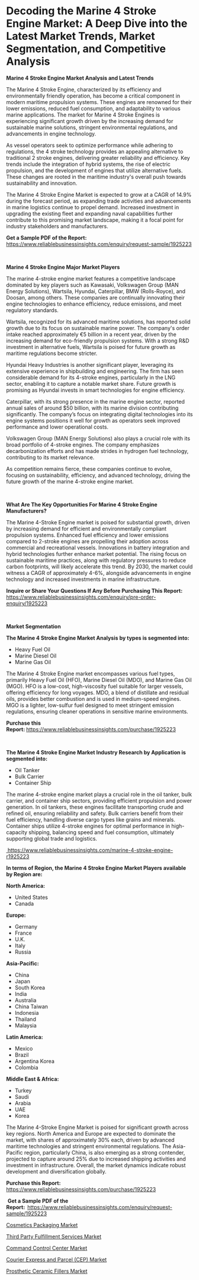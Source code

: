<p><h1>Decoding the Marine 4 Stroke Engine Market: A Deep Dive into the Latest Market Trends, Market Segmentation, and Competitive Analysis</h1></p><p><strong>Marine 4 Stroke Engine Market Analysis and Latest Trends</strong></p>
<p><p>The Marine 4 Stroke Engine, characterized by its efficiency and environmentally friendly operation, has become a critical component in modern maritime propulsion systems. These engines are renowned for their lower emissions, reduced fuel consumption, and adaptability to various marine applications. The market for Marine 4 Stroke Engines is experiencing significant growth driven by the increasing demand for sustainable marine solutions, stringent environmental regulations, and advancements in engine technology. </p><p>As vessel operators seek to optimize performance while adhering to regulations, the 4 stroke technology provides an appealing alternative to traditional 2 stroke engines, delivering greater reliability and efficiency. Key trends include the integration of hybrid systems, the rise of electric propulsion, and the development of engines that utilize alternative fuels. These changes are rooted in the maritime industry's overall push towards sustainability and innovation.</p><p>The Marine 4 Stroke Engine Market is expected to grow at a CAGR of 14.9% during the forecast period, as expanding trade activities and advancements in marine logistics continue to propel demand. Increased investment in upgrading the existing fleet and expanding naval capabilities further contribute to this promising market landscape, making it a focal point for industry stakeholders and manufacturers.</p></p>
<p><strong>Get a Sample PDF of the Report:&nbsp;</strong> <a href="https://www.reliablebusinessinsights.com/enquiry/request-sample/1925223?utm_campaign=1741&utm_medium=2&utm_source=Github&utm_content=ia&utm_term=24102024&utm_id=marine-4-stroke-engine">https://www.reliablebusinessinsights.com/enquiry/request-sample/1925223</a></p>
<p>&nbsp;</p>
<p><strong>Marine 4 Stroke Engine Major Market Players</strong></p>
<p><p>The marine 4-stroke engine market features a competitive landscape dominated by key players such as Kawasaki, Volkswagen Group (MAN Energy Solutions), Wartsila, Hyundai, Caterpillar, BMW (Rolls-Royce), and Doosan, among others. These companies are continually innovating their engine technologies to enhance efficiency, reduce emissions, and meet regulatory standards. </p><p>Wartsila, recognized for its advanced maritime solutions, has reported solid growth due to its focus on sustainable marine power. The company's order intake reached approximately €5 billion in a recent year, driven by the increasing demand for eco-friendly propulsion systems. With a strong R&D investment in alternative fuels, Wartsila is poised for future growth as maritime regulations become stricter.</p><p>Hyundai Heavy Industries is another significant player, leveraging its extensive experience in shipbuilding and engineering. The firm has seen considerable demand for its 4-stroke engines, particularly in the LNG sector, enabling it to capture a notable market share. Future growth is promising as Hyundai invests in smart technologies for engine efficiency.</p><p>Caterpillar, with its strong presence in the marine engine sector, reported annual sales of around $50 billion, with its marine division contributing significantly. The company’s focus on integrating digital technologies into its engine systems positions it well for growth as operators seek improved performance and lower operational costs.</p><p>Volkswagen Group (MAN Energy Solutions) also plays a crucial role with its broad portfolio of 4-stroke engines. The company emphasizes decarbonization efforts and has made strides in hydrogen fuel technology, contributing to its market relevance.</p><p>As competition remains fierce, these companies continue to evolve, focusing on sustainability, efficiency, and advanced technology, driving the future growth of the marine 4-stroke engine market.</p></p>
<p>&nbsp;</p>
<p><strong>What Are The Key Opportunities For Marine 4 Stroke Engine Manufacturers?</strong></p>
<p><p>The Marine 4-Stroke Engine market is poised for substantial growth, driven by increasing demand for efficient and environmentally compliant propulsion systems. Enhanced fuel efficiency and lower emissions compared to 2-stroke engines are propelling their adoption across commercial and recreational vessels. Innovations in battery integration and hybrid technologies further enhance market potential. The rising focus on sustainable maritime practices, along with regulatory pressures to reduce carbon footprints, will likely accelerate this trend. By 2030, the market could witness a CAGR of approximately 4-6%, alongside advancements in engine technology and increased investments in marine infrastructure.</p></p>
<p><strong>Inquire or Share Your Questions If Any Before Purchasing This Report:</strong> <a href="https://www.reliablebusinessinsights.com/enquiry/pre-order-enquiry/1925223?utm_campaign=1741&utm_medium=2&utm_source=Github&utm_content=ia&utm_term=24102024&utm_id=marine-4-stroke-engine">https://www.reliablebusinessinsights.com/enquiry/pre-order-enquiry/1925223</a></p>
<p>&nbsp;</p>
<p><strong>Market Segmentation</strong></p>
<p><strong>The Marine 4 Stroke Engine Market Analysis by types is segmented into:</strong></p>
<p><ul><li>Heavy Fuel Oil</li><li>Marine Diesel Oil</li><li>Marine Gas Oil</li></ul></p>
<p><p>The Marine 4 Stroke Engine market encompasses various fuel types, primarily Heavy Fuel Oil (HFO), Marine Diesel Oil (MDO), and Marine Gas Oil (MGO). HFO is a low-cost, high-viscosity fuel suitable for larger vessels, offering efficiency for long voyages. MDO, a blend of distillate and residual oils, provides better combustion and is used in medium-speed engines. MGO is a lighter, low-sulfur fuel designed to meet stringent emission regulations, ensuring cleaner operations in sensitive marine environments.</p></p>
<p><strong>Purchase this Report:&nbsp;</strong><a href="https://www.reliablebusinessinsights.com/purchase/1925223?utm_campaign=1741&utm_medium=2&utm_source=Github&utm_content=ia&utm_term=24102024&utm_id=marine-4-stroke-engine">https://www.reliablebusinessinsights.com/purchase/1925223</a></p>
<p>&nbsp;</p>
<p><strong>The Marine 4 Stroke Engine Market Industry Research by Application is segmented into:</strong></p>
<p><ul><li>Oil Tanker</li><li>Bulk Carrier</li><li>Container Ship</li></ul></p>
<p><p>The marine 4-stroke engine market plays a crucial role in the oil tanker, bulk carrier, and container ship sectors, providing efficient propulsion and power generation. In oil tankers, these engines facilitate transporting crude and refined oil, ensuring reliability and safety. Bulk carriers benefit from their fuel efficiency, handling diverse cargo types like grains and minerals. Container ships utilize 4-stroke engines for optimal performance in high-capacity shipping, balancing speed and fuel consumption, ultimately supporting global trade and logistics.</p></p>
<p><a href="https://www.reliablebusinessinsights.com/marine-4-stroke-engine-r1925223?utm_campaign=1741&utm_medium=2&utm_source=Github&utm_content=ia&utm_term=24102024&utm_id=marine-4-stroke-engine">&nbsp;https://www.reliablebusinessinsights.com/marine-4-stroke-engine-r1925223</a></p>
<p><strong>In terms of Region, the Marine 4 Stroke Engine Market Players available by Region are:</strong></p>
<p>
    <p> <strong> North America: </strong>
        <ul>
            <li>United States</li>
            <li>Canada</li>
        </ul>
        </p> 
    <p> <strong> Europe: </strong>
        <ul>
            <li>Germany</li>
            <li>France</li>
            <li>U.K.</li>
            <li>Italy</li>
            <li>Russia</li>
        </ul>
        </p> 
    <p> <strong> Asia-Pacific: </strong>
        <ul>
            <li>China</li>
            <li>Japan</li>
            <li>South Korea</li>
            <li>India</li>
            <li>Australia</li>
            <li>China Taiwan</li>
            <li>Indonesia</li>
            <li>Thailand</li>
            <li>Malaysia</li>
        </ul>
        </p> 
    <p> <strong> Latin America: </strong>
        <ul>
            <li>Mexico</li>
            <li>Brazil</li>
            <li>Argentina Korea</li>
            <li>Colombia</li>
        </ul>
        </p> 
    <p> <strong> Middle East & Africa: </strong>
        <ul>
            <li>Turkey</li>
            <li>Saudi</li>
            <li>Arabia</li>
            <li>UAE</li>
            <li>Korea</li>
        </ul>
    </p>
    </p>
<p><p>The Marine 4-Stroke Engine Market is poised for significant growth across key regions. North America and Europe are expected to dominate the market, with shares of approximately 30% each, driven by advanced maritime technologies and stringent environmental regulations. The Asia-Pacific region, particularly China, is also emerging as a strong contender, projected to capture around 25% due to increased shipping activities and investment in infrastructure. Overall, the market dynamics indicate robust development and diversification globally.</p></p>
<p><strong>Purchase this Report: </strong><a href="https://www.reliablebusinessinsights.com/purchase/1925223?utm_campaign=1741&utm_medium=2&utm_source=Github&utm_content=ia&utm_term=24102024&utm_id=marine-4-stroke-engine">https://www.reliablebusinessinsights.com/purchase/1925223</a></p>
<p>&nbsp;<strong>Get a Sample PDF of the Report:&nbsp;&nbsp;</strong><a href="https://www.reliablebusinessinsights.com/enquiry/request-sample/1925223?utm_campaign=1741&utm_medium=2&utm_source=Github&utm_content=ia&utm_term=24102024&utm_id=marine-4-stroke-engine">https://www.reliablebusinessinsights.com/enquiry/request-sample/1925223</a></p>
<p><strong></strong></p>
<p><p><a href="https://www.linkedin.com/pulse/emerging-technologies-reshaping-cosmetics-packaging-market-impact-eperf?utm_campaign=1741&utm_medium=2&utm_source=Github&utm_content=ia&utm_term=24102024&utm_id=marine-4-stroke-engine">Cosmetics Packaging Market</a></p><p><a href="https://www.linkedin.com/pulse/navigating-third-party-fulfillment-services-market-expert-ewlxe?utm_campaign=1741&utm_medium=2&utm_source=Github&utm_content=ia&utm_term=24102024&utm_id=marine-4-stroke-engine">Third Party Fulfillment Services Market</a></p><p><a href="https://www.linkedin.com/pulse/exploring-command-control-center-market-dynamics-global-trends-vdkae?utm_campaign=1741&utm_medium=2&utm_source=Github&utm_content=ia&utm_term=24102024&utm_id=marine-4-stroke-engine">Command Control Center Market</a></p><p><a href="https://www.linkedin.com/pulse/courier-express-parcel-cep-market-global-share-ranking-overall-livwe?utm_campaign=1741&utm_medium=2&utm_source=Github&utm_content=ia&utm_term=24102024&utm_id=marine-4-stroke-engine">Courier Express and Parcel (CEP) Market</a></p><p><a href="https://github.com/juniordelafrance/Market-Research-Report-List-5/blob/main/prosthetic-ceramic-fillers-market.md?utm_campaign=1741&utm_medium=2&utm_source=Github&utm_content=ia&utm_term=24102024&utm_id=marine-4-stroke-engine">Prosthetic Ceramic Fillers Market</a></p></p>
